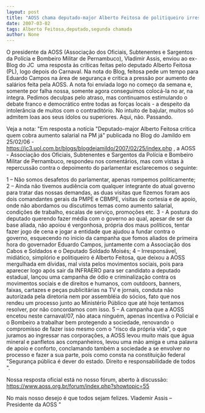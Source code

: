 ```yaml
---
layout: post
title: "AOSS chama deputado-major Alberto Feitosa de politiqueiro irresponsável"
date: 2007-03-02
tags: Alberto Feitosa,deputado,segunda chamada
author: None
---
```


O presidente da AOSS (Associação dos Oficiais, Subtenentes e Sargentos da Polícia e Bombeiro Militar de Pernambuco), Vladimir Assis, enviou ao ex-Blog do JC &nbsp;uma resposta às críticas feitas pelo deputado Alberto Feitosa (PL), logo depois do Carnaval. 
Na nota do Blog, feitosa pede um tempo para Eduardo Campos na área de segurança e critica a pressão por aumento de salários feita pela AOSS.
A nota foi enviada logo no começo da semana e, somente por falha nossa, somente agora conseguimos colocá-la no ar, na íntegra. 
Pedimos deculpas pelo atraso, mas continuamos estimulando o debate franco e democrático entre todas as forças locais - a despeito da intolerância de muitos com o contraditório. No intuito de bajular, muitos só admitem loas aos seus ídolos ou superiores. Aqui, não. Passando.

Veja a nota:
\"Em resposta a notícia \"Deputado-major Alberto Feitosa critica quem cobra aumento salarial na PM já\" publicada no Blog do Jamildo em 25/02/06 - https://jc3.uol.com.br/blogs/blogdejamildo/2007/02/25/index.php , a AOSS - Associação dos Oficiais, Subtenentes e Sargentos da Polícia e Bombeiro Militar de Pernambuco, respondeu nos comentários, mas com vistas à repercussão contra o depoimento do parlamentar esclarecemos o seguinte:

1 – Não somos desafetos do parlamentar, apenas rompemos politicamente;
2 – Ainda não tivemos audiência com qualquer integrante do atual governo para tratar das nossas demandas, as duas visitas que fizemos foram aos dois comandantes gerais da PMPE e CBMPE, visitas de cortesia e de apoio, onde não abordamos ou discutimos temas como aumento salarial, condições de trabalho, escalas de serviço, promoções etc.
3 - A postura do deputado querendo fazer média com o governo ao qual, apesar de ser da base aliada, não apoiou é vergonhosa, própria dos maus políticos, tentar fazer jogo de cena e jogar a entidade que ajudou a fundar contra o governo, esquecendo no inicio da campanha que fomos aliados de primeira hora do governador Eduardo Campos, juntamente com a Associação dos Cabos e Soldados e o Deputado Soldado Moisés;
4 – Irresponsável, midiático, simplório e politiqueiro é Alberto Feitosa, que deixou a AOSS mergulhada em dívidas, mal vista pelos movimentos sociais, pois para aparecer logo após sair da INFRAERO para ser candidato a deputado estadual, lançou uma campanha de ódio e criminalização contra os movimentos sociais e de direitos e humanos, com outdoors, banners, faixas, cartazes e peças publicitárias na TV e jornais, conduta não autorizada pela diretoria nem por assembléia do sócios, fato que nos rendeu um processo junto ao Ministério Público que até hoje tentamos resolver, por não concordamos com isso. 
5 – A campanha que a AOSS encetou neste carnaval/07, não ataca ninguém, apenas incentiva o Policial e o Bombeiro a trabalhar bem protegendo a sociedade, renovando o compromisso de fazer isso mesmo com o \"risco da própria vida\", o que juramos ao ingressar nas corporações, a AOSS levou muito mais que água mineral e panfletos aos companheiros, levou uma mão amiga e uma palavra de apoio e conforto, conclamando também a sociedade a se envolver no processo e fazer a sua parte, pois como consta na constituição federal \"Segurança pública é dever do estado. Direito e responsabilidade de todos \".

Nossa resposta oficial está no nosso fórum, aberto à discussão:
https://www.aoss.org.br/forum/index.php?showtopic=55

No mais nosso desejo é que todos sejam felizes.
Vlademir Assis – Presidente da AOSS \" 